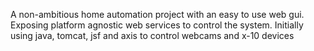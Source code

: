 A non-ambitious home automation project with an easy to use web gui. Exposing platform agnostic web services to control the system. Initially using java, tomcat, jsf and axis to control webcams and x-10 devices